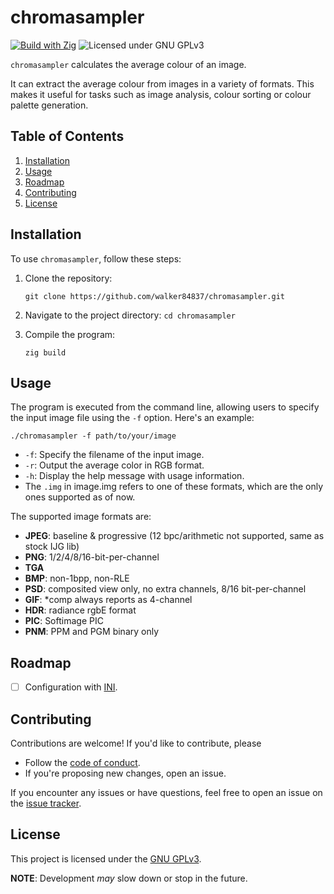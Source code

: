 # chromasampler

[![Build with Zig](https://github.com/walker84837/chromasampler/actions/workflows/zig.yml/badge.svg)](https://github.com/walker84837/chromasampler/actions/workflows/zig.yml)
![Licensed under GNU GPLv3](https://img.shields.io/badge/license-GNU%20GPLv3-blue.svg)

`chromasampler` calculates the average colour of an image.

It can extract the average colour from images in a variety of formats. This
makes it useful for tasks such as image analysis, colour sorting or colour
palette generation.

## Table of Contents

1.  [Installation](#installation)
2.  [Usage](#usage)
3.  [Roadmap](#roadmap)
4.  [Contributing](#contributing)
5.  [License](#license)

## Installation

To use `chromasampler`, follow these steps:

1.  Clone the repository:

    ``` console
    git clone https://github.com/walker84837/chromasampler.git
    ```

2.  Navigate to the project directory: `cd chromasampler`

3.  Compile the program:

    ``` console
    zig build
    ```

## Usage

The program is executed from the command line, allowing users to specify the
input image file using the `-f` option. Here's an example:

``` console
./chromasampler -f path/to/your/image
```

  - `-f`: Specify the filename of the input image.
  - `-r`: Output the average color in RGB format.
  - `-h`: Display the help message with usage information.
  - The `.img` in image.img refers to one of these formats, which are the 
    only ones supported as of now.

The supported image formats are:

  - **JPEG**: baseline & progressive (12 bpc/arithmetic not supported, same as
    stock IJG lib)
  - **PNG**: 1/2/4/8/16-bit-per-channel
  - **TGA**
  - **BMP**: non-1bpp, non-RLE
  - **PSD**: composited view only, no extra channels, 8/16 bit-per-channel
  - **GIF**: \*comp always reports as 4-channel
  - **HDR**: radiance rgbE format
  - **PIC**: Softimage PIC
  - **PNM**: PPM and PGM binary only

## Roadmap

  - [ ] Configuration with [INI](https://github.com/ziglibs/ini).

## Contributing

Contributions are welcome! If you'd like to contribute, please

  - Follow the [code of conduct](CODE_OF_CONDUCT.md).
  - If you're proposing new changes, open an issue.

If you encounter any issues or have questions, feel free to open an issue on the
[issue tracker](https://github.com/walker84837/chromasampler/issues).

## License

This project is licensed under the [GNU GPLv3](LICENSE.md).

**NOTE**: Development *may* slow down or stop in the future.
